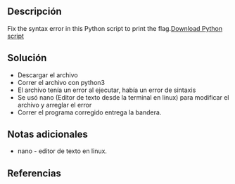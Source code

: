 ## Descripción
Fix the syntax error in this Python script to print the flag.[Download Python script](https://artifacts.picoctf.net/c/27/fixme1.py)
## Solución
- Descargar el archivo
- Correr el archivo con python3
- El archivo tenía un error al ejecutar, había un error de sintaxis
- Se usó nano (Editor de texto desde la terminal en linux) para modificar el archivo y arreglar el error
- Correr el programa corregido entrega la bandera.
## Notas adicionales
- nano - editor de texto en linux.
## Referencias
